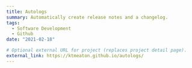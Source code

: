 ```yaml
---
title: Autologs
summary: Automatically create release notes and a changelog.
tags:
  - Software Development
  - Github
date: "2021-02-18"

# Optional external URL for project (replaces project detail page).
external_link: https://ktmeaton.github.io/autologs/
---
```

